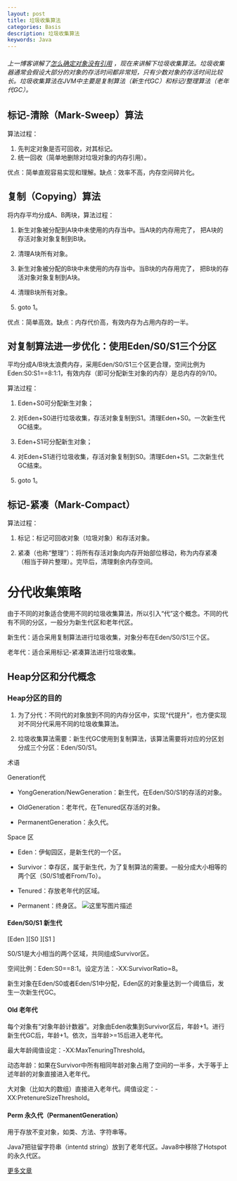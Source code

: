 ```yaml
---
layout: post
title: 垃圾收集算法 
categories: Basis
description: 垃圾收集算法 
keywords: Java
---
```


###### 上一博客讲解了[怎么确定对象没有引用](http://ktcer.github.io/2016/06/12/obj-islive/)  ，现在来讲解下垃圾收集算法。垃圾收集器通常会假设大部分的对象的存活时间都非常短，只有少数对象的存活时间比较长。垃圾收集算法在JVM中主要是复制算法（新生代GC）和标记/整理算法（老年代GC）。

 

## 标记-清除（Mark-Sweep）算法

算法过程：

1. 先判定对象是否可回收，对其标记。
2. 统一回收（简单地删除对垃圾对象的内存引用）。

优点：简单直观容易实现和理解。缺点：效率不高，内存空间碎片化。

 

## 复制（Copying）算法

将内存平均分成A、B两块，算法过程：

1. 新生对象被分配到A块中未使用的内存当中。当A块的内存用完了， 把A块的存活对象对象复制到B块。

2. 清理A块所有对象。

3. 新生对象被分配的B块中未使用的内存当中。当B块的内存用完了， 把B块的存活对象对象复制到A块。

4. 清理B块所有对象。

5. goto 1。

优点：简单高效。缺点：内存代价高，有效内存为占用内存的一半。

 

## 对复制算法进一步优化：使用Eden/S0/S1三个分区

平均分成A/B块太浪费内存，采用Eden/S0/S1三个区更合理，空间比例为Eden:S0:S1==8:1:1，有效内存（即可分配新生对象的内存）是总内存的9/10。

算法过程：

1. Eden+S0可分配新生对象；

2. 对Eden+S0进行垃圾收集，存活对象复制到S1。清理Eden+S0。一次新生代GC结束。

3. Eden+S1可分配新生对象；

4. 对Eden+S1进行垃圾收集，存活对象复制到S0。清理Eden+S1。二次新生代GC结束。

5. goto 1。

 

## 标记-紧凑（Mark-Compact）

算法过程：

1. 标记：标记可回收对象（垃圾对象）和存活对象。

2. 紧凑（也称“整理”）：将所有存活对象向内存开始部位移动，称为内存紧凑（相当于碎片整理）。完毕后，清理剩余内存空间。



 

# 分代收集策略

由于不同的对象适合使用不同的垃圾收集算法，所以引入“代”这个概念。不同的代有不同的分区，一般分为新生代区和老年代区。

新生代：适合采用复制算法进行垃圾收集，对象分布在Eden/S0/S1三个区。

老年代：适合采用标记-紧凑算法进行垃圾收集。

## Heap分区和分代概念

### Heap分区的目的

1. 为了分代：不同代的对象放到不同的内存分区中，实现“代提升”，也方便实现对不同分代采用不同的垃圾收集算法。

2. 垃圾收集算法需要：新生代GC使用到复制算法，该算法需要将对应的分区划分成三个分区：Eden/S0/S1。

 

术语

Generation代

 - YongGeneration/NewGeneration：新生代，在Eden/S0/S1的存活的对象。

 - OldGeneration：老年代，在Tenured区存活的对象。
 - PermanentGeneration：永久代。 
 
Space 区

 - Eden：伊甸园区，是新生代的一个区。
 - Survivor：幸存区，属于新生代，为了复制算法的需要。一般分成大小相等的两个区（S0/S1或者From/To）。

 - Tenured：存放老年代的区域。
 - Permanent：终身区。
![这里写图片描述](http://img.blog.csdn.net/20160612193945894)

#### Eden/S0/S1 新生代

[Eden                 ][S0     ][S1    ]

S0/S1是大小相当的两个区域，共同组成Survivor区。

空间比例：Eden:S0==8:1。设定方法：-XX:SurvivorRatio=8。

新生对象在Eden/S0或者Eden/S1中分配，Eden区的对象量达到一个阈值后，发生一次新生代GC。

 

#### Old 老年代

每个对象有“对象年龄计数器”。对象由Eden收集到Survivor区后，年龄+1。进行新生代GC后，年龄+1。依次，当年龄>=15后进入老年代。

最大年龄阈值设定：-XX:MaxTenuringThreshold。

动态年龄：如果在Survivor中所有相同年龄对象占用了空间的一半多，大于等于上述年龄的对象直接进入老年代。

大对象（比如大的数组）直接进入老年代。阈值设定：-XX:PretenureSizeThreshold。



 

#### Perm 永久代（PermanentGeneration）

用于存放不变对象，如类、方法、字符串等。

Java7把驻留字符串（intentd string）放到了老年代区。Java8中移除了Hotspot的永久代区。


[更多文章](http://www.oracle.com/webfolder/technetwork/tutorials/obe/java/gc01/index.html )
